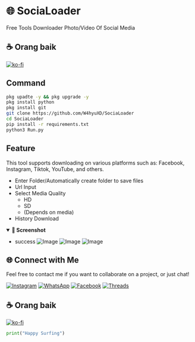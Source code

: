 # 🌐 SociaLoader
Free Tools Downloader Photo/Video Of Social Media 

## ☕ Orang baik

[![ko-fi](https://ko-fi.com/img/githubbutton_sm.svg)](https://ko-fi.com/wahyuww567)

## Command
```bash
pkg upadte -y && pkg upgrade -y
pkg install python
pkg install git
git clone https://github.com/W4hyuXD/SociaLoader
cd SociaLoader
pip install -r requirements.txt
python3 Run.py
```

## Feature
This tool supports downloading on various platforms such as: Facebook, Instagram, Tiktok, YouTube, and others.

- Enter Folder/Automatically create folder to save files
- Url Input
- Select Media Quality
  - HD
  - SD
  - (Depends on media)
- History Download

<details open>
  <summary><strong>📸 Screenshot</strong></summary>
 
- success
![Image](https://github.com/user-attachments/assets/3e562e4d-63b4-4361-aa06-0af96886db47)
![Image](https://github.com/user-attachments/assets/5fa1e325-0805-470f-a699-94187f1882cf)
![Image](https://github.com/user-attachments/assets/3cca2da5-50c7-4609-96a5-ce3f699ae683)
</details>

## 🌐 Connect with Me

Feel free to contact me if you want to collaborate on a project, or just chat!

[![Instagram](https://img.shields.io/badge/-Instagram-%23f90069ff?style=flat&logo=instagram&logoColor=white)](https://www.instagram.com/why.404_)
[![WhatsApp](https://img.shields.io/badge/-WhatsApp-%23green?style=flat&logo=whatsapp&logoColor=white)](https://wa.me/233506380966)
[![Facebook](https://img.shields.io/badge/-Facebook-%233700eeff?style=flat&logo=facebook&logoColor=white)](https://m.facebook.com/whyu.404)
[![Threads](https://img.shields.io/badge/-Threads-000000?style=flat&logo=threads&logoColor=white)](https://www.threads.net/@why.404_)

## ☕ Orang baik

[![ko-fi](https://ko-fi.com/img/githubbutton_sm.svg)](https://ko-fi.com/wahyuww567)

```python
print("Happy Surfing")
```



